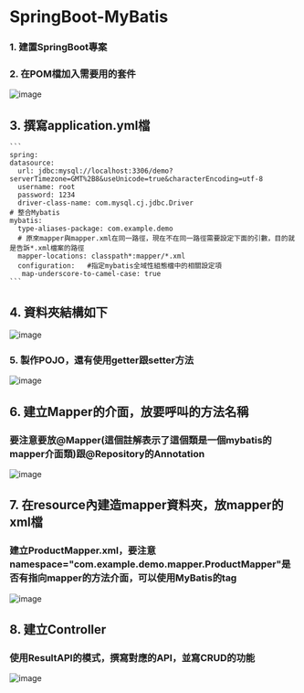 # SpringBoot-MyBatis

### 1. 建置SpringBoot專案
### 2. 在POM檔加入需要用的套件
  ![image](https://user-images.githubusercontent.com/42775462/174925037-ba659af9-76e2-46e9-a0db-bab7ddfe2711.png)
## 3. 撰寫application.yml檔
    ```
    spring:
    datasource:
      url: jdbc:mysql://localhost:3306/demo?serverTimezone=GMT%2B8&useUnicode=true&characterEncoding=utf-8
      username: root
      password: 1234
      driver-class-name: com.mysql.cj.jdbc.Driver
    # 整合Mybatis
    mybatis:
      type-aliases-package: com.example.demo
      # 原來mapper與mapper.xml在同一路徑，現在不在同一路徑需要設定下面的引數，目的就是告訴*.xml檔案的路徑
      mapper-locations: classpath*:mapper/*.xml
      configuration:   #指定mybatis全域性組態檔中的相關設定項
       map-underscore-to-camel-case: true
    ```
## 4. 資料夾結構如下
  ![image](https://user-images.githubusercontent.com/42775462/174925627-a30159f6-6659-4be5-972b-21c0dc6fd178.png)
 
### 5. 製作POJO，還有使用getter跟setter方法
  ![image](https://user-images.githubusercontent.com/42775462/174926266-3d24da25-427f-4e61-80b9-baad99194afe.png)

## 6. 建立Mapper的介面，放要呼叫的方法名稱
### 要注意要放@Mapper(這個註解表示了這個類是一個mybatis的mapper介面類)跟@Repository的Annotation
  ![image](https://user-images.githubusercontent.com/42775462/174926640-0706585f-24e1-4430-9233-841f6da91d4f.png)

## 7. 在resource內建造mapper資料夾，放mapper的xml檔
### 建立ProductMapper.xml，要注意namespace="com.example.demo.mapper.ProductMapper"是否有指向mapper的方法介面，可以使用MyBatis的tag
  ![image](https://user-images.githubusercontent.com/42775462/174927057-9e00c8d8-648f-41d6-953f-86db68ae6687.png)
## 8. 建立Controller
### 使用ResultAPI的模式，撰寫對應的API，並寫CRUD的功能
  ![image](https://user-images.githubusercontent.com/42775462/174927892-0f0716df-d385-4290-8599-681cea0cf663.png)

  
